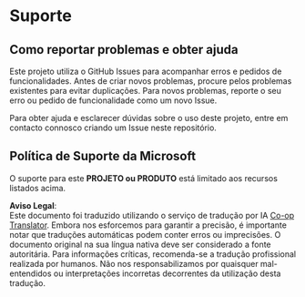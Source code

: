 <!--
CO_OP_TRANSLATOR_METADATA:
{
  "original_hash": "cd89329575372232e59605f7a08ae0df",
  "translation_date": "2025-08-25T20:39:19+00:00",
  "source_file": "SUPPORT.md",
  "language_code": "pt"
}
-->
# Suporte

## Como reportar problemas e obter ajuda  

Este projeto utiliza o GitHub Issues para acompanhar erros e pedidos de funcionalidades. Antes de criar novos problemas, procure pelos problemas existentes para evitar duplicações. Para novos problemas, reporte o seu erro ou pedido de funcionalidade como um novo Issue.

Para obter ajuda e esclarecer dúvidas sobre o uso deste projeto, entre em contacto connosco criando um Issue neste repositório.

## Política de Suporte da Microsoft  

O suporte para este **PROJETO ou PRODUTO** está limitado aos recursos listados acima.

**Aviso Legal**:  
Este documento foi traduzido utilizando o serviço de tradução por IA [Co-op Translator](https://github.com/Azure/co-op-translator). Embora nos esforcemos para garantir a precisão, é importante notar que traduções automáticas podem conter erros ou imprecisões. O documento original na sua língua nativa deve ser considerado a fonte autoritária. Para informações críticas, recomenda-se a tradução profissional realizada por humanos. Não nos responsabilizamos por quaisquer mal-entendidos ou interpretações incorretas decorrentes da utilização desta tradução.